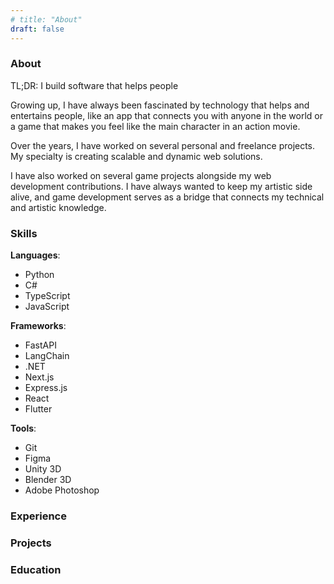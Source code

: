 ```yaml
---
# title: "About"
draft: false
---
```


### About

TL;DR:
I build software that helps people

Growing up, I have always been fascinated by technology that helps and entertains people, like an app that connects you with anyone in the world or a game that makes you feel like the main character in an action movie.

Over the years, I have worked on several personal and freelance projects. My specialty is creating scalable and dynamic web solutions.

I have also worked on several game projects alongside my web development contributions. I have always wanted to keep my artistic side alive, and game development serves as a bridge that connects my technical and artistic knowledge.

### Skills

**Languages**:

- Python
- C#
- TypeScript
- JavaScript

**Frameworks**:

- FastAPI
- LangChain
- .NET
- Next.js
- Express.js
- React
- Flutter

**Tools**:

- Git
- Figma
- Unity 3D
- Blender 3D
- Adobe Photoshop

### Experience

### Projects

### Education
